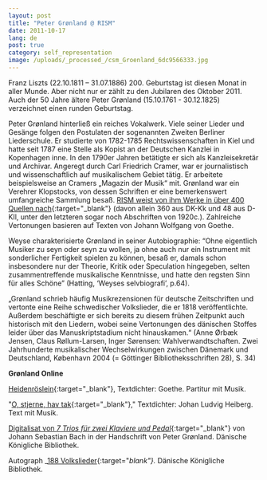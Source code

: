 ```yaml
---
layout: post
title: "Peter Grønland @ RISM"
date: 2011-10-17
lang: de
post: true
category: self_representation
image: /uploads/_processed_/csm_Groenland_6dc9566333.jpg
---
```



Franz Liszts (22.10.1811 – 31.07.1886) 200. Geburtstag ist diesen Monat in aller Munde. Aber nicht nur er zählt zu den Jubilaren des Oktober 2011. Auch der 50 Jahre ältere Peter Grønland (15.10.1761 - 30.12.1825) verzeichnet einen runden Geburtstag.

Peter Grønland hinterließ ein reiches Vokalwerk. Viele seiner Lieder und Gesänge folgen den Postulaten der sogenannten Zweiten Berliner Liederschule. Er studierte von 1782-1785 Rechtswissenschaften in Kiel und hatte seit 1787 eine Stelle als Kopist an der Deutschen Kanzlei in Kopenhagen inne. In den 1790er Jahren betätigte er sich als Kanzleisekretär und Archivar. Angeregt durch Carl Friedrich Cramer, war er journalistisch und wissenschaftlich auf musikalischem Gebiet tätig. Er arbeitete beispielsweise an Cramers „Magazin der Musik“ mit. Grønland war ein Verehrer Klopstocks, von dessen Schriften er eine bemerkenswert umfangreiche Sammlung besaß. [RISM weist von ihm Werke in über 400 Quellen nach](http://opac.rism.info/index.php?id=6&no_cache=1&no_cache=1&tx_bsbsearch_pi1%5Bsmode%5D=advanced&tx_bsbsearch_pi1%5Bfield%5D%5B0%5D=sauthor&tx_bsbsearch_pi1%5Bfield%5D%5B1%5D=sauthor&tx_bsbsearch_pi1%5Bfield%5D%5B2%5D=stitle&tx_bsbsearch_pi1%5Bquery%5D%5B0%5D=Peter%20Gr%C3%B8nland&tx_bsbsearch_pi1%5Bquery%5D%5B1%5D=&tx_bsbsearch_pi1%5Bquery%5D%5B2%5D=&tx_bsbsearch_pi1%5Bsubmit_button%5D=Suche){:target="_blank"} (davon allein 360 aus DK-Kk und 48 aus D-KIl, unter den letzteren sogar noch Abschriften von 1920c.). Zahlreiche Vertonungen basieren auf Texten von Johann Wolfgang von Goethe.

Weyse charakterisierte Grønland in seiner Autobiographie: “Ohne eigentlich Musiker zu seyn oder seyn zu wollen, ja ohne auch nur ein Instrument mit sonderlicher Fertigkeit spielen zu können, besaß er, damals schon insbesondere nur der Theorie, Kritik oder Speculation hingegeben, selten zusammentreffende musikalische Kenntnisse, und hatte den regsten Sinn für alles Schöne” (Hatting, ‘Weyses selvbiografi’, p.64).

„Grønland schrieb häufig Musikrezensionen für deutsche Zeitschriften und vertonte eine Reihe schwedischer Volkslieder, die er 1818 veröffentlichte. Außerdem beschäftigte er sich bereits zu diesem frühen Zeitpunkt auch historisch mit den Liedern, wobei seine Vertonungen des dänischen Stoffes leider über das Manuskriptstadium nicht hinauskamen.“ (Anne Ørbæk Jensen, Claus Røllum-Larsen, Inger Sørensen: Wahlverwandtschaften. Zwei Jahrhunderte musikalischer Wechselwirkungen zwischen Dänemark und Deutschland, København 2004 (= Göttinger Bibliotheksschriften 28), S. 34)



**Grønland Online**

[Heidenröslein](http://www.ericsams.org/score/composer/g/groenland/groenland.html){:target="_blank"}, Textdichter: Goethe. Partitur mit Musik.

"[O, stjerne, hav tak](http://www.ugle.dk/o_stjerne_hav_tak.html){:target="_blank"}," Textdichter: Johan Ludvig Heiberg. Text mit Musik.

[Digitalisat von _7 Trios für zwei Klaviere und Pedal_](http://img.kb.dk/ma/uklav/bach_viitrios-m.pdf){:target="_blank"} von Johann Sebastian Bach in der Handschrift von Peter Grønland. Dänische Königliche Bibliothek.

Autograph _[188 Volkslieder](http://img.kb.dk/ma/div/groenl_nyograh-m.pdf){:target="_blank"}._ Dänische Königliche Bibliothek.